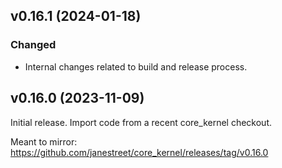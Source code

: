 ## v0.16.1 (2024-01-18)

### Changed

- Internal changes related to build and release process.

## v0.16.0 (2023-11-09)

Initial release. Import code from a recent core_kernel checkout.

Meant to mirror: https://github.com/janestreet/core_kernel/releases/tag/v0.16.0
